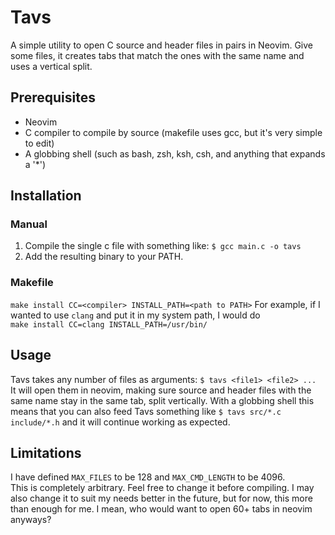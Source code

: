# Tavs
A simple utility to open C source and header files in pairs in Neovim.
Give some files, it creates tabs that match the ones with the same name and uses a vertical split.

## Prerequisites
- Neovim
- C compiler to compile by source (makefile uses gcc, but it's very simple to edit)
- A globbing shell (such as bash, zsh, ksh, csh, and anything that expands a '*')

## Installation
### Manual
1. Compile the single c file with something like: `$ gcc main.c -o tavs`
2. Add the resulting binary to your PATH.
### Makefile
`make install CC=<compiler> INSTALL_PATH=<path to PATH>`
For example, if I wanted to use `clang` and put it in my system path, I would do  
`make install CC=clang INSTALL_PATH=/usr/bin/`

## Usage
Tavs takes any number of files as arguments:
`$ tavs <file1> <file2> ...`  
It will open them in neovim, making sure source and header files with the same name stay in the same tab, split vertically.
With a globbing shell this means that you can also feed Tavs something like `$ tavs src/*.c include/*.h` and it will continue working as expected.

## Limitations
I have defined `MAX_FILES` to be 128 and `MAX_CMD_LENGTH` to be 4096.  
This is completely arbitrary.
Feel free to change it before compiling.
I may also change it to suit my needs better in the future, but for now, this more than enough for me.
I mean, who would want to open 60+ tabs in neovim anyways?
